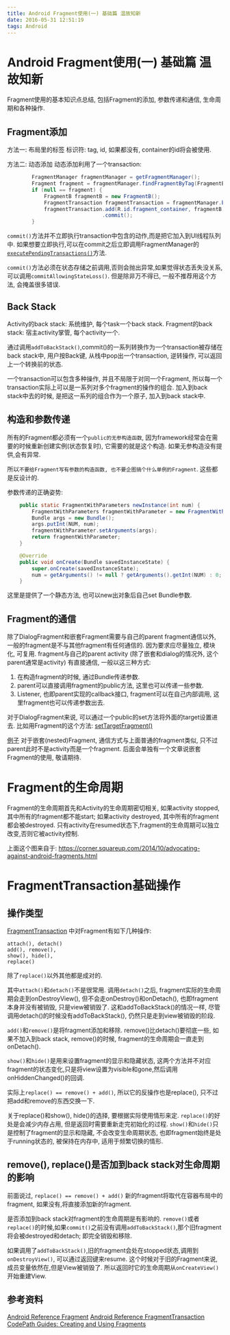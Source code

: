 ```yaml
---
title: Android Fragment使用(一) 基础篇 温故知新
date: 2016-05-31 12:51:19
tags: Android
---
```


# Android Fragment使用(一) 基础篇 温故知新
Fragment使用的基本知识点总结, 包括Fragment的添加, 参数传递和通信, 生命周期和各种操作.

<!-- more -->

## Fragment添加
方法一: 布局里的标签<fragment>
标识符: tag, id, 如果都没有, container的id将会被使用.

方法二: 动态添加
动态添加利用了一个transaction:

```java
        FragmentManager fragmentManager = getFragmentManager();
        Fragment fragment = fragmentManager.findFragmentByTag(FragmentB.TAG);
        if (null == fragment) {
            FragmentB fragmentB = new FragmentB();
            FragmentTransaction fragmentTransaction = fragmentManager.beginTransaction();
            fragmentTransaction.add(R.id.fragment_container, fragmentB, FragmentB.TAG)
                               .commit();
        }
```
`commit()`方法并不立即执行transaction中包含的动作,而是把它加入到UI线程队列中.
如果想要立即执行,可以在commit之后立即调用FragmentManager的[`executePendingTransactions()`](https://developer.android.com/reference/android/app/FragmentManager.html#executePendingTransactions())方法.

`commit()`方法必须在状态存储之前调用,否则会抛出异常,如果觉得状态丢失没关系,可以调用`commitAllowingStateLoss()`. 但是除非万不得已, 一般不推荐用这个方法, 会掩盖很多错误.

## Back Stack
Activity的back stack: 系统维护, 每个task一个back stack.
Fragment的back stack: 宿主activity掌管, 每个activity一个.

通过调用`addToBackStack()`,commit()的一系列转换作为一个transaction被存储在back stack中,
用户按Back键, 从栈中pop出一个transaction, 逆转操作, 可以返回上一个转换前的状态.

一个transaction可以包含多种操作, 并且不局限于对同一个Fragment, 所以每一个transaction实际上可以是一系列对多个fragment的操作的组合.
加入到back stack中去的时候, 是把这一系列的组合作为一个原子, 加入到back stack中.

## 构造和参数传递
所有的Fragment都必须有一个`public的无参构造函数`, 因为framework经常会在需要的时候重新创建实例(状态恢复时), 它需要的就是这个构造.
如果无参构造没有提供,会有异常.

所以`不要给Fragment写有参数的构造函数, 也不要企图搞个什么单例的Fragment`. 这些都是反设计的.

参数传递的正确姿势:

```java
    public static FragmentWithParameters newInstance(int num) {
        FragmentWithParameters fragmentWithParameter = new FragmentWithParameters();
        Bundle args = new Bundle();
        args.putInt(NUM, num);
        fragmentWithParameter.setArguments(args);
        return fragmentWithParameter;
    }

    @Override
    public void onCreate(Bundle savedInstanceState) {
        super.onCreate(savedInstanceState);
        num = getArguments() != null ? getArguments().getInt(NUM) : 0;
    }
```
这里是提供了一个静态方法, 也可以new出对象后自己set Bundle参数.

## Fragment的通信
除了DialogFragment和嵌套Fragment需要与自己的parent fragment通信以外, 一般的fragment是不与其他fragment有任何通信的. 因为要求应尽量独立, 模块化, 可复用.
fragment与自己的parent activity (除了嵌套和dialog的情况外, 这个parent通常是activity) 有直接通信, 一般以这三种方式:
1. 在构造fragment的时候, 通过Bundle传递参数.
2. parent可以直接调用fragment的public方法, 这里也可以传递一些参数.
3. Listener, 也即parent实现的callback接口, fragment可以在自己内部调用, 这里fragment也可以传递参数出去.

对于DialogFragment来说, 可以通过一个public的set方法将外面的target设置进去.
比如用Fragment的这个方法: [setTargetFragment()](https://developer.android.com/reference/android/app/Fragment.html#setTargetFragment(android.app.Fragment,%20int))

[例子](https://guides.codepath.com/android/Using-DialogFragment#passing-data-to-parent-fragment)
对于嵌套(nested)Fragment, 通信方式与上面普通的fragment类似, 只不过parent此时不是activity而是一个fragment.
后面会单独有一个文章说嵌套Fragment的使用, 敬请期待.

# Fragment的生命周期
Fragment的生命周期首先和Activity的生命周期密切相关,
如果activity stopped,其中所有的fragment都不能start;
如果activity destroyed, 其中所有的fragment都会被destroyed.
只有activity在resumed状态下,fragment的生命周期可以独立改变,否则它被activity控制.

上面这个图来自于: https://corner.squareup.com/2014/10/advocating-against-android-fragments.html

# FragmentTransaction基础操作

## 操作类型
[FragmentTransaction](https://developer.android.com/reference/android/app/FragmentTransaction.html) 中对Fragment有如下几种操作:

```
attach(), detach()
add(), remove(),
show(), hide(),
replace()
```

除了`replace()`以外其他都是成对的.

其中`attach()`和`detach()`不是很常用.
调用`detach()`之后, fragment实际的生命周期会走到onDestroyView(), 但不会走onDestroy()和onDetach(), 也即fragment本身并没有被销毁, 只是view被销毁了. 这和addToBackStack()的情况一样, 尽管调用detach()的时候没有addToBackStack(), 仍然只是走到view被销毁的阶段.

`add()`和`remove()`是将fragment添加和移除.
remove()比detach()要彻底一些, 如果不加入到back stack, remove()的时候, fragment的生命周期会一直走到onDetach().

`show()`和`hide()`是用来设置fragment的显示和隐藏状态, 这两个方法并不对应fragment的状态变化,只是将view设置为visible和gone,然后调用onHiddenChanged()的回调.

实际上`replace() == remove() + add()`, 所以它的反操作也是replace(), 只不过把add和remove的东西交换一下.

关于replace()和show(), hide()的选择, 要根据实际使用情形来定.
`replace()`的好处是会减少内存占用, 但是返回时需要重新走完初始化的过程.
`show()`和`hide()`只是控制了fragment的显示和隐藏, 不会改变生命周期状态, 也即fragment始终是处于running状态的, 被保持在内存中, 适用于频繁切换的情形.

## remove(), replace()是否加到back stack对生命周期的影响
前面说过, `replace() == remove() + add()`
新的fragment将取代在容器布局中的fragment, 如果没有,将直接添加新的fragment.

是否添加到back stack对fragment的生命周期是有影响的.
`remove()`或者`replace()`的时候,如果`commit()`之前没有调用`addToBackStack()`,那个旧fragment将会被destroyed和detach; 即完全销毁和移除.

如果调用了`addToBackStack()`,旧的fragment会处在stopped状态,调用到`onDestroyView()`, 可以通过返回键来resume.
这个时候对于旧的Fragment来说, 成员变量依然在,但是View被销毁了. 所以返回时它的生命周期从`onCreateView()`开始重建View.

## 参考资料
[Android Reference Fragment](https://developer.android.com/reference/android/app/Fragment.html)
[Android Reference FragmentTransaction](https://developer.android.com/reference/android/app/FragmentTransaction.html)
[CodePath Guides: Creating and Using Fragments](https://guides.codepath.com/android/Creating-and-Using-Fragments)





